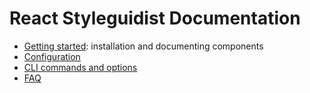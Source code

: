 # React Styleguidist Documentation

* [Getting started](./GettingStarted.md): installation and documenting components
* [Configuration](./Configuration.md)
* [CLI commands and options](./CLI.md)
* [FAQ](./FAQ.md)
